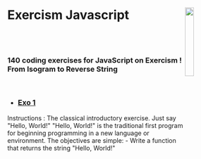 # Exercism Javascript <img style="width:20%" align='right' src="https://media.giphy.com/media/SvFocn0wNMx0iv2rYz/giphy.gif" />&nbsp;&nbsp;
<br><br>
### 140 coding exercises for JavaScript on Exercism ! From Isogram to Reverse String 
<br>

- ### [Exo 1](https://github.com/Leagian/exercism-javascript/blob/main/helloWorld.js)

Instructions :
The classical introductory exercise. Just say "Hello, World!"
"Hello, World!" is the traditional first program for beginning programming in a new language or environment.
The objectives are simple:
    - Write a function that returns the string "Hello, World!"
